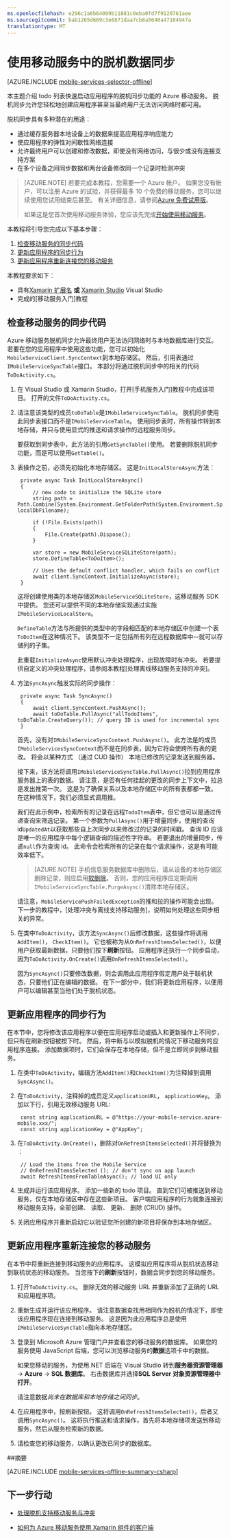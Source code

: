 ```yaml
---
ms.openlocfilehash: e296c1a6b64099b11881c0eba0fd7f9120761aee
ms.sourcegitcommit: bab1265d669c3e6871daa7cb8a5640a47104947a
translationtype: MT
---
```

<properties
    pageTitle="使用脱机数据移动服务 (Xamarin Android) |Microsoft Azure"
    description="了解如何使用 Xamarin Android 应用程序中的缓存和同步脱机数据到 Azure 移动服务"
    documentationCenter="xamarin"
    authors="lindydonna"
    editor="wesmc"
    manager="dwrede"
    services="mobile-services"/>

<tags
    ms.service="mobile-services"
    ms.workload="mobile"
    ms.tgt_pltfrm="mobile-xamarin-android"
    ms.devlang="dotnet"
    ms.topic="article"
    ms.date="06/15/2015"
    ms.author="donnam"/>

# 使用移动服务中的脱机数据同步

[AZURE.INCLUDE [mobile-services-selector-offline](../../includes/mobile-services-selector-offline.md)]

本主题介绍 todo 列表快速启动应用程序的脱机同步功能的 Azure 移动服务。 脱机同步允许您轻松地创建应用程序甚至当最终用户无法访问网络时都可用。

脱机同步具有多种潜在的用途︰

* 通过缓存服务器本地设备上的数据来提高应用程序响应能力
* 使应用程序的弹性对间歇性网络连接
* 允许最终用户可以创建和修改数据，即使没有网络访问，与很少或没有连接支持方案
* 在多个设备之间同步数据和两台设备修改同一个记录时检测冲突

>[AZURE.NOTE] 若要完成本教程，您需要一个 Azure 帐户。 如果您没有帐户，可以注册 Azure 的试验，并获得最多 10 个免费的移动服务，您可以继续使用您试用结束后甚至。 有关详细信息，请参阅<a href="http://www.windowsazure.com/pricing/free-trial/?WT.mc_id=AE564AB28" target="_blank">Azure 免费试用版</a>。
>
> 如果这是您首次使用移动服务体验，您应该先完成[开始使用移动服务]。

本教程将引导您完成以下基本步骤︰

1. [检查移动服务的同步代码]
2. [更新应用程序的同步行为]
3. [更新应用程序重新连接您的移动服务]

本教程要求如下︰

* 具有[Xamarin 扩展名] **或** [Xamarin Studio] Visual Studio
* 完成的[移动服务入门]教程

## <a name="review-offline"></a>检查移动服务的同步代码

Azure 移动服务脱机同步允许最终用户无法访问网络时与本地数据库进行交互。 若要在您的应用程序中使用这些功能，您可以初始化`MobileServiceClient.SyncContext`到本地存储区。 然后，引用表通过`IMobileServiceSyncTable`接口。
本部分将通过脱机同步中的相关的代码`ToDoActivity.cs`。

1. 在 Visual Studio 或 Xamarin Studio，打开[手机服务入门]教程中完成该项目。 打开的文件`ToDoActivity.cs`。

2. 请注意该类型的成员`toDoTable`是`IMobileServiceSyncTable`。 脱机同步使用此同步表接口而不是`IMobileServiceTable`。 使用同步表时，所有操作转到本地存储，并只与使用显式的推送和请求操作的远程服务同步。

    要获取到同步表中，此方法的引用`GetSyncTable()`使用。 若要删除脱机同步功能，而是可以使用`GetTable()`。

3. 表操作之前，必须先初始化本地存储区。 这是`InitLocalStoreAsync`方法︰

        private async Task InitLocalStoreAsync()
        {
            // new code to initialize the SQLite store
            string path = Path.Combine(System.Environment.GetFolderPath(System.Environment.SpecialFolder.Personal), localDbFilename);

            if (!File.Exists(path))
            {
                File.Create(path).Dispose();
            }

            var store = new MobileServiceSQLiteStore(path);
            store.DefineTable<ToDoItem>();

            // Uses the default conflict handler, which fails on conflict
            await client.SyncContext.InitializeAsync(store);
        }

    这将创建使用类的本地存储区`MobileServiceSQLiteStore`，这移动服务 SDK 中提供。 您还可以提供不同的本地存储实现通过实施`IMobileServiceLocalStore`。

    `DefineTable`方法与所提供的类型中的字段相匹配的本地存储区中创建一个表`ToDoItem`在这种情况下。 该类型不一定包括所有列在远程数据库中--就可以存储列的子集。

    此重载`InitializeAsync`使用默认冲突处理程序，出现故障时有冲突。 若要提供自定义的冲突处理程序，请参阅本教程[处理离线移动服务支持的冲突]。

4. 方法`SyncAsync`触发实际的同步操作︰

        private async Task SyncAsync()
        {
            await client.SyncContext.PushAsync();
            await toDoTable.PullAsync("allTodoItems", toDoTable.CreateQuery()); // query ID is used for incremental sync
        }

    首先，没有对`IMobileServiceSyncContext.PushAsync()`。 此方法是的成员`IMobileServicesSyncContext`而不是在同步表，因为它将会使跨所有表的更改。 将会以某种方式 （通过 CUD 操作） 本地已修改的记录发送到服务器。

    接下来，该方法将调用`IMobileServiceSyncTable.PullAsync()`拉到应用程序服务器上的表的数据。 请注意，是否有任何挂起的更改的同步上下文中，拉总是发出推第一次。 这是为了确保关系以及本地存储区中的所有表都都一致。 在这种情况下，我们必须显式调用推。

    我们在此示例中，检索所有的记录在远程`TodoItem`表中，但它也可以是通过传递查询来筛选记录。 第一个参数为`PullAsync()`用于增量同步，使用的查询 id`UpdatedAt`以获取那些自上次同步以来修改过的记录的时间戳。 查询 ID 应该是唯一的应用程序中每个逻辑查询的描述性字符串。 若要退出的增量同步，传递`null`作为查询 id。 此命令会检索所有的记录在每个请求操作，这是有可能效率低下。

    >[AZURE.NOTE] 手机信息服务数据库中删除后，请从设备的本地存储区删除记录，则应启用[软删除]。 否则，您的应用程序应定期调用`IMobileServiceSyncTable.PurgeAsync()`清除本地存储区。

    请注意，`MobileServicePushFailedException`的推和拉的操作可能会出现。 下一步的教程中，[处理冲突与离线支持移动服务]，说明如何处理这些同步相关的异常。

5. 在类中`ToDoActivity`，该方法`SyncAsync()`后修改数据，这些操作将调用`AddItem()`， `CheckItem()`。 它也被称为从`OnRefreshItemsSelected()`，以便用户获取最新数据，只要他们按下**刷新**按钮。 应用程序还执行一个同步启动，因为`ToDoActivity.OnCreate()`调用`OnRefreshItemsSelected()`。

    因为`SyncAsync()`只要修改数据，则会调用此应用程序假定用户处于联机状态，只要他们正在编辑的数据。 在下一部分中，我们将更新应用程序，以便用户可以编辑甚至当他们处于脱机状态。

## <a name="update-sync"></a>更新应用程序的同步行为

在本节中，您将修改该应用程序以便在应用程序启动或插入和更新操作上不同步，但只有在刷新按钮被按下时。 然后，将中断与以模拟脱机的情况下移动服务的应用程序连接。 添加数据项时，它们会保存在本地存储，但不是立即同步到移动服务。

1. 在类中`ToDoActivity`，编辑方法`AddItem()`和`CheckItem()`为注释掉到调用`SyncAsync()`。

2. 在`ToDoActivity`，注释掉的成员定义`applicationURL`， `applicationKey`。 添加以下行，引用无效移动服务 URL:

        const string applicationURL = @"https://your-mobile-service.azure-mobile.xxx/";
        const string applicationKey = @"AppKey";

3. 在`ToDoActivity.OnCreate()`，删除对`OnRefreshItemsSelected()`并将替换为︰

        // Load the items from the Mobile Service
        // OnRefreshItemsSelected (); // don't sync on app launch
        await RefreshItemsFromTableAsync(); // load UI only

4. 生成并运行该应用程序。 添加一些新的 todo 项目。 直到它们可被推送到移动服务，仅在本地存储区中存在这些新项目。 客户端应用程序的行为就象连接到移动服务支持，全部创建、 读取、 更新、 删除 (CRUD) 操作。

5. 关闭应用程序并重新启动它以验证您所创建的新项目将保存到本地存储区。

## <a name="update-online-app"></a>更新应用程序重新连接您的移动服务

在本节中将重新连接到移动服务的应用程序。 这模拟应用程序将从脱机状态移动到联机状态的移动服务。 当您按下的**刷新**按钮时，数据会同步到您的移动服务。

1. 打开`ToDoActivity.cs`。 删除无效的移动服务 URL 并重新添加了正确的 URL 和应用程序项。

2. 重新生成并运行该应用程序。 请注意数据查找用相同作为脱机的情况下，即使该应用程序现在连接到移动服务。 这是因为此应用程序总是使用`IMobileServiceSyncTable`指向本地存储区。

3. 登录到 Microsoft Azure 管理门户并查看您的移动服务的数据库。 如果您的服务使用 JavaScript 后端，您可以浏览移动服务的**数据**选项卡中的数据。

    如果您移动的服务，为使用.NET 后端在 Visual Studio 转到**服务器资源管理器** -> **Azure** -> **SQL 数据库**。 右击数据库并选择**SQL Server 对象资源管理器中打开**。

    请注意数据*尚未在数据库和本地存储之间同步*。

4. 在应用程序中，按刷新按钮。 这将调用`OnRefreshItemsSelected()`，后者又调用`SyncAsync()`。 这将执行推送和请求操作，首先将本地存储项发送到移动服务，然后从服务检索新的数据。

5. 请检查您的移动服务，以确认更改已同步的数据库。

##摘要

[AZURE.INCLUDE [mobile-services-offline-summary-csharp](../../includes/mobile-services-offline-summary-csharp.md)]

## 下一步行动

* [处理脱机支持移动服务与冲突]

* [如何为 Azure 移动服务使用 Xamarin 组件的客户端]

<!-- Anchors. -->
[检查移动服务的同步代码]: #review-offline
[更新应用程序的同步行为]: #update-sync
[更新应用程序重新连接您的移动服务]: #update-online-app

<!-- Images -->


<!-- URLs. -->
[处理脱机支持移动服务与冲突]: ../mobile-services-xamarin-android-handling-conflicts-offline-data.md
[有关数据入门]: mobile-services-android-get-started-data.md
[开始使用移动服务]: mobile-services-android-get-started.md
[如何为 Azure 移动服务使用 Xamarin 组件的客户端]: partner-xamarin-mobile-services-how-to-use-client-library.md
[软删除]: mobile-services-using-soft-delete.md

[移动服务 SDK Nuget]: http://www.nuget.org/packages/WindowsAzure.MobileServices/1.3.0
[SQLite 商店 nuget]: http://www.nuget.org/packages/WindowsAzure.MobileServices.SQLiteStore/1.0.0
[Xamarin Studio]: http://xamarin.com/download
[Xamarin 扩展名]: http://xamarin.com/visual-studio
[对于 Xamarin 的 NuGet 外接程序]: https://github.com/mrward/monodevelop-nuget-addin
 